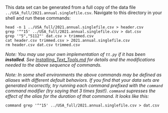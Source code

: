 This data set can be generated from a full copy of the data file `../USA_full/2021.annual.singlefile.csv`.  Navigate to this directory in your shell and run these commands:

    head -n 1 ../USA_full/2021.annual.singlefile.csv > header.csv
    grep '^"15' ../USA_full/2021.annual.singlefile.csv > dat.csv
    grep '"5","5112"' dat.csv > trimmed.csv
    cat header.csv trimmed.csv > 2021.annual.singlefile.csv
    rm header.csv dat.csv trimmed.csv

*Note: You may use your own implementation of `tt.py` if it has been **installed**. See [Installing_Text_Tools.md](../../instructions/Installing_Text_Tools.md) for details and the modifications needed to the above sequence of commands.*

*Note: In some shell environments the above commands may be defined as _aliases_ with different default behaviors.  If you find that your data sets are generated incorrectly, try running each command prefixed with the `command` command modifier (try saying that 3 times fast!).  `command` supresses the effect of the alias for the duration of that command.  It looks like this:*

    command grep '^"15' ../USA_full/2021.annual.singlefile.csv > dat.csv
